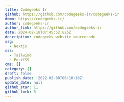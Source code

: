 ```yaml
---
title: Codegeeks Ir
github: https://github.com/codegeeks-ir/codegeeks-ir
demo: https://codegeeks.ir/
author: codegeeks-ir
author_link: https://github.com/codegeeks-ir
date: 2024-02-18T07:45:52.825Z
description: codegeeks website sourcecode
ssg:
  - Nextjs
css:
  - Tailwind
  - PostCSS
cms: []
category: []
draft: false
publish_date: '2022-02-08T06:10:18Z'
update_date: null
github_star: 11
github_fork: 6
---
```

